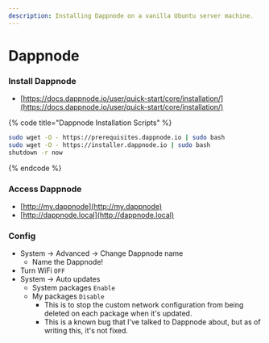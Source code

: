 ```yaml
---
description: Installing Dappnode on a vanilla Ubuntu server machine.
---
```


# Dappnode

### Install Dappnode

* [https://docs.dappnode.io/user/quick-start/core/installation/](https://docs.dappnode.io/user/quick-start/core/installation/)

{% code title="Dappnode Installation Scripts" %}
```bash
sudo wget -O - https://prerequisites.dappnode.io | sudo bash
sudo wget -O - https://installer.dappnode.io | sudo bash
shutdown -r now
```
{% endcode %}

### Access Dappnode

* [http://my.dappnode](http://my.dappnode)
* [http://dappnode.local](http://dappnode.local)

### Config

* System -> Advanced -> Change Dappnode name
  * Name the Dappnode!
* Turn WiFi `OFF`
* System -> Auto updates
  * System packages `Enable`
  * My packages `Disable`
    * This is to stop the custom network configuration from being deleted on each package when it's updated.
    * This is a known bug that I've talked to Dappnode about, but as of writing this, it's not fixed.







